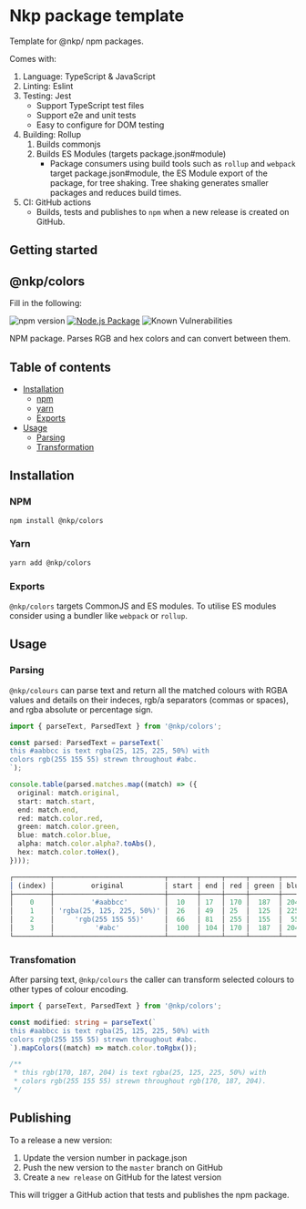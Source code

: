 # Nkp package template

Template for @nkp/ npm packages.

Comes with:

1. Language: TypeScript & JavaScript
2. Linting: Eslint
3. Testing: Jest
    - Support TypeScript test files
    - Support e2e and unit tests
    - Easy to configure for DOM testing
4. Building: Rollup
    1. Builds commonjs
    2. Builds ES Modules (targets package.json#module)
        - Package consumers using build tools such as `rollup` and `webpack` target package.json#module, the ES Module export of the package, for tree shaking. Tree shaking generates smaller packages and reduces build times.
5. CI: GitHub actions
    - Builds, tests and publishes to `npm` when a new release is created on GitHub.

## Getting started

## @nkp/colors

Fill in the following:

![npm version](https://badge.fury.io/js/%40nkp%2Fcolors.svg)
[![Node.js Package](https://github.com/nickkelly1/colors/actions/workflows/release.yml/badge.svg)](https://github.com/nickkelly1/colors/actions/workflows/release.yml)
![Known Vulnerabilities](https://snyk.io/test/github/nickkelly1/colors/badge.svg)

NPM package. Parses RGB and hex colors and can convert between them.

## Table of contents

- [Installation](#installation)
  - [npm](#npm)
  - [yarn](#yarn)
  - [Exports](#exports)
- [Usage](#usage)
  - [Parsing](#parsing)
  - [Transformation](#transformation)

## Installation

### NPM

```sh
npm install @nkp/colors
```

### Yarn

```sh
yarn add @nkp/colors
```

### Exports

`@nkp/colors` targets CommonJS and ES modules. To utilise ES modules consider using a bundler like `webpack` or `rollup`.

## Usage

### Parsing

`@nkp/colours` can parse text and return all the matched colours with RGBA values and details on their indeces, rgb/a separators (commas or spaces), and rgba absolute or percentage sign.

```ts
import { parseText, ParsedText } from '@nkp/colors';

const parsed: ParsedText = parseText(`
this #aabbcc is text rgba(25, 125, 225, 50%) with
colors rgb(255 155 55) strewn throughout #abc.
`);

console.table(parsed.matches.map((match) => ({
  original: match.original,
  start: match.start,
  end: match.end,
  red: match.color.red,
  green: match.color.green,
  blue: match.color.blue,
  alpha: match.color.alpha?.toAbs(),
  hex: match.color.toHex(),
})));

┌─────────┬───────────────────────────┬───────┬─────┬─────┬───────┬──────┬───────────┬─────────────┐
│ (index) │         original          │ start │ end │ red │ green │ blue │   alpha   │     hex     │
├─────────┼───────────────────────────┼───────┼─────┼─────┼───────┼──────┼───────────┼─────────────┤
│    0    │         '#aabbcc'         │  10   │ 17  │ 170 │  187  │ 204  │ undefined │  '#aabbcc'  │
│    1    │ 'rgba(25, 125, 225, 50%)' │  26   │ 49  │ 25  │  125  │ 225  │    0.5    │ '#197de180' │
│    2    │     'rgb(255 155 55)'     │  66   │ 81  │ 255 │  155  │  55  │ undefined │  '#ff9b37'  │
│    3    │          '#abc'           │  100  │ 104 │ 170 │  187  │ 204  │ undefined │  '#aabbcc'  │
└─────────┴───────────────────────────┴───────┴─────┴─────┴───────┴──────┴───────────┴─────────────┘
```

### Transfomation

After parsing text, `@nkp/colours` the caller can transform selected colours to other types of colour encoding.

```ts
import { parseText, ParsedText } from '@nkp/colors';

const modified: string = parseText(`
this #aabbcc is text rgba(25, 125, 225, 50%) with
colors rgb(255 155 55) strewn throughout #abc.
`).mapColors((match) => match.color.toRgbx());

/**
 * this rgb(170, 187, 204) is text rgba(25, 125, 225, 50%) with
 * colors rgb(255 155 55) strewn throughout rgb(170, 187, 204).
 */
```

## Publishing

To a release a new version:

1. Update the version number in package.json
2. Push the new version to the `master` branch on GitHub
3. Create a `new release` on GitHub for the latest version

This will trigger a GitHub action that tests and publishes the npm package.

